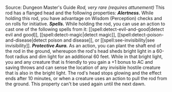 Source: Dungeon Master's Guide
*Rod, very rare (requires attunement)*
This rod has a flanged head and the following properties:
***Alertness.*** While holding this rod, you have advantage on Wisdom (Perception) checks and on rolls for initiative.
***Spells.*** While holding the rod, you can use an action to cast one of the following spells from it: [[spell:detect-evil-and-good|detect evil and good]], [[spell:detect-magic|detect magic]], [[spell:detect-poison-and-disease|detect poison and disease]], or [[spell:see-invisibility|see invisibility]].
***Protective Aura.*** As an action, you can plant the shaft end of the rod in the ground, whereupon the rod's head sheds bright light in a 60-foot radius and dim light for an additional 60 feet. While in that bright light, you and any creature that is friendly to you gain a +1 bonus to AC and saving throws and can sense the location of any invisible hostile creature that is also in the bright light.
The rod's head stops glowing and the effect ends after 10 minutes, or when a creature uses an action to pull the rod from the ground. This property can't be used again until the next dawn.